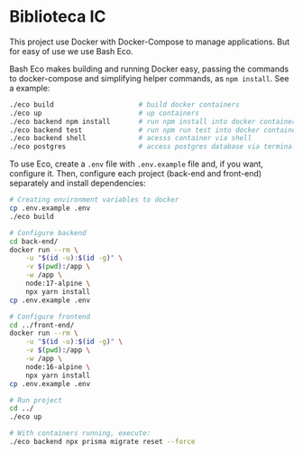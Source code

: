 # Biblioteca IC

This project use Docker with Docker-Compose to manage applications. But for easy of use we use Bash Eco.

Bash Eco makes building and running Docker easy, passing the commands to docker-compose and simplifying helper commands, as `npm install`. See a example:

```bash
./eco build                     # build docker containers
./eco up                        # up containers
./eco backend npm install       # run npm install into docker container
./eco backend test              # run npm run test into docker container
./eco backend shell             # acesss container via shell
./eco postgres                  # access postgres database via terminal client
```

To use Eco, create a `.env` file with `.env.example` file and, if you want, configure it. Then, configure each project (back-end and front-end) separately and install dependencies:

```bash
# Creating environment variables to docker
cp .env.example .env
./eco build

# Configure backend
cd back-end/
docker run --rm \
    -u "$(id -u):$(id -g)" \
    -v $(pwd):/app \
    -w /app \
    node:17-alpine \
    npx yarn install
cp .env.example .env

# Configure frontend
cd ../front-end/
docker run --rm \
    -u "$(id -u):$(id -g)" \
    -v $(pwd):/app \
    -w /app \
    node:16-alpine \
    npx yarn install
cp .env.example .env

# Run project
cd ../
./eco up

# With containers running, execute:
./eco backend npx prisma migrate reset --force
```
